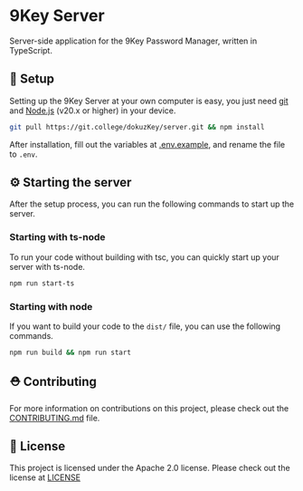 # 9Key Server

Server-side application for the 9Key Password Manager, written in TypeScript.

## 🔧 Setup

Setting up the 9Key Server at your own computer is easy, you just need [git](https://git-scm.com) and [Node.js](https://nodejs.org/en) (v20.x or higher) in your device.

```bash
git pull https://git.college/dokuzKey/server.git && npm install
```

After installation, fill out the variables at [.env.example](.env.example), and rename the file to `.env`.

## ⚙️ Starting the server
After the setup process, you can run the following commands to start up the server.

### Starting with ts-node
To run your code without building with tsc, you can quickly start up your server with ts-node.
```bash
npm run start-ts
```

### Starting with node
If you want to build your code to the `dist/` file, you can use the following commands.
```bash
npm run build && npm run start
```

## ⛑️ Contributing

For more information on contributions on this project, please check out the [CONTRIBUTING.md](CONTRIBUTING.md) file.

## 📜 License

This project is licensed under the Apache 2.0 license. Please check out the license at [LICENSE](LICENSE)